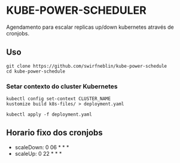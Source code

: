 # KUBE-POWER-SCHEDULER

Agendamento para escalar replicas up/down kubernetes através de cronjobs.

## Uso

```
git clone https://github.com/swirfneblin/kube-power-schedule
cd kube-power-schedule
```

### Setar contexto do cluster Kubernetes

```
kubectl config set-context CLUSTER_NAME
kustomize build k8s-files/ > deployment.yaml

kubectl apply -f deployment.yaml
```

## Horario fixo dos cronjobs

- scaleDown: 0 06 * * *
- scaleUp: 0 22 * * *
